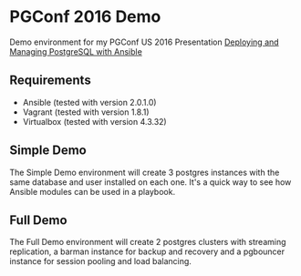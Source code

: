 # PGConf 2016 Demo
Demo environment for my PGConf US 2016 Presentation [Deploying and Managing PostgreSQL with Ansible](http://www.pgconf.us/2016/event/158/deploying-and-managing-postgresql-with-ansible/)

## Requirements
* Ansible (tested with version 2.0.1.0)
* Vagrant (tested with version 1.8.1)
* Virtualbox (tested with version 4.3.32)

## Simple Demo

The Simple Demo environment will create 3 postgres instances with the same database and user installed on each one.  It's a quick way to see how Ansible modules can be used in a playbook.

## Full Demo

The Full Demo environment will create 2 postgres clusters with streaming replication, a barman instance for backup and recovery and a pgbouncer instance for session pooling and load balancing.
